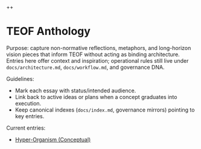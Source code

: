 ++ 
# TEOF Anthology

Purpose: capture non-normative reflections, metaphors, and long-horizon vision pieces that inform TEOF without acting as binding architecture. Entries here offer context and inspiration; operational rules still live under `docs/architecture.md`, `docs/workflow.md`, and governance DNA.

Guidelines:
- Mark each essay with status/intended audience.
- Link back to active ideas or plans when a concept graduates into execution.
- Keep canonical indexes (`docs/index.md`, governance mirrors) pointing to key entries.

Current entries:
- [Hyper-Organism (Conceptual)](./hyper-organism.md)
